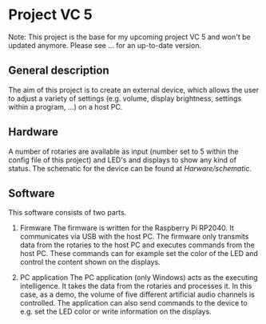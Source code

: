 # Project VC 5

Note: This project is the base for my upcoming project VC 5 and won't be updated anymore. Please see ... for an up-to-date version.


## General description
The aim of this project is to create an external device, which allows the user to adjust a variety of settings (e.g. volume, display brightness, settings within a program, ...) on a host PC. 

## Hardware
A number of rotaries are available as input (number set to 5 within the config file of this project) and LED's and displays to show any kind of status.
The schematic for the device can be found at _Harware/schematic_.

## Software
This software consists of two parts.

1. Firmware
  The firmware is written for the Raspberry Pi RP2040. It communicates via USB with the host PC. The firmware only transmits data from the rotaries to the host PC and executes commands from the host PC. These commands can for example set the color of the LED and control the content shown on the displays.


2. PC application
  The PC application (only Windows) acts as the executing intelligence. It takes the data from the rotaries and processes it. In this case, as a demo, the volume of five different artificial audio channels is controlled. The application can also send commands to the device to e.g. set the LED color or write information on the displays.
